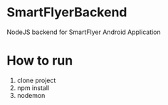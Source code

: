 # SmartFlyerBackend
NodeJS backend for SmartFlyer Android Application

# How to run
1. clone project
2. npm install
3. nodemon
